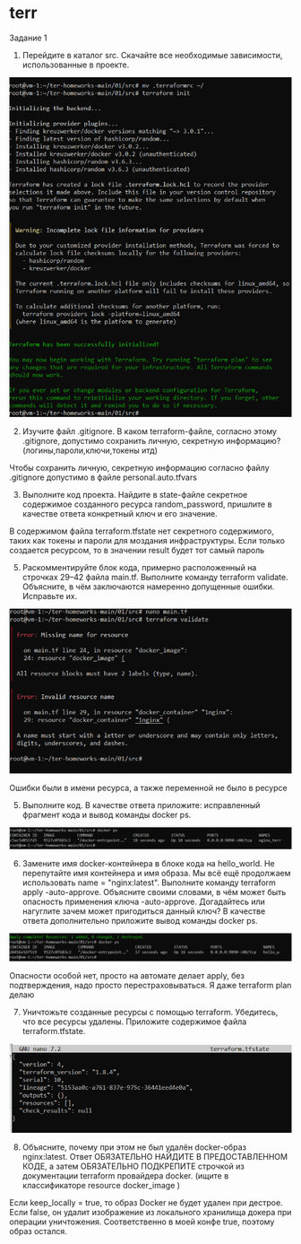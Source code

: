 # terr
Задание 1
1) Перейдите в каталог src. Скачайте все необходимые зависимости, использованные в проекте.

![alt text](https://github.com/StepanovSA/terr/blob/main/successful.PNG)


2) Изучите файл .gitignore. В каком terraform-файле, согласно этому .gitignore, допустимо сохранить личную, секретную информацию?(логины,пароли,ключи,токены итд)

 Чтобы сохранить личную, секретную информацию согласно файлу .gitignore допустимо в файле personal.auto.tfvars

3) Выполните код проекта. Найдите в state-файле секретное содержимое созданного ресурса random_password, пришлите в качестве ответа конкретный ключ и его значение.

В содержимом файла terraform.tfstate нет секретного содержимого, таких как токены и пароли для моздания инфраструктуры. Если только создается ресурсом, то в значении result будет тот самый пароль

5) Раскомментируйте блок кода, примерно расположенный на строчках 29–42 файла main.tf. Выполните команду terraform validate. Объясните, в чём заключаются намеренно допущенные ошибки. Исправьте их.

![alt text](https://github.com/StepanovSA/terr/blob/main/4%20ex.PNG)

Ошибки были в имени ресурса, а также переменной не было в ресурсе

5) Выполните код. В качестве ответа приложите: исправленный фрагмент кода и вывод команды docker ps.

![alt text](https://github.com/StepanovSA/terr/blob/main/5%20ex.PNG)

6) Замените имя docker-контейнера в блоке кода на hello_world. Не перепутайте имя контейнера и имя образа. Мы всё ещё продолжаем использовать name = "nginx:latest". Выполните команду terraform apply -auto-approve.
Объясните своими словами, в чём может быть опасность применения ключа -auto-approve. Догадайтесь или нагуглите зачем может пригодиться данный ключ? В качестве ответа дополнительно приложите вывод команды docker ps.

![alt text](https://github.com/StepanovSA/terr/blob/main/6%20ex.PNG)

Опасности особой нет, просто на автомате делает apply, без подтверждения, надо просто перестраховываться. Я даже terraform plan делаю 

7) Уничтожьте созданные ресурсы с помощью terraform. Убедитесь, что все ресурсы удалены. Приложите содержимое файла terraform.tfstate.

![alt text](https://github.com/StepanovSA/terr/blob/main/last%20ex.PNG)

8) Объясните, почему при этом не был удалён docker-образ nginx:latest. Ответ ОБЯЗАТЕЛЬНО НАЙДИТЕ В ПРЕДОСТАВЛЕННОМ КОДЕ, а затем ОБЯЗАТЕЛЬНО ПОДКРЕПИТЕ строчкой из документации terraform провайдера docker. (ищите в классификаторе resource docker_image )

Если keep_locally = true, то образ Docker не будет удален при дестрое. Если false, он удалит изображение из локального хранилища докера при операции уничтожения. Соответственно в моей конфе true, поэтому образ остался.

